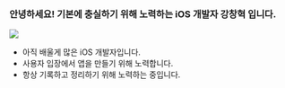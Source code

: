 ### 안녕하세요! 기본에 충실하기 위해 노력하는 iOS 개발자 강창혁 입니다.

  <img src="https://img.shields.io/badge/notion-000000?style=for-the-badge&logo=notion&logoColor=white&link=www.naver.com">

  
- 아직 배울게 많은 iOS 개발자입니다.
- 사용자 입장에서 앱을 만들기 위해 노력합니다.
- 항상 기록하고 정리하기 위해 노력하는 중입니다.

